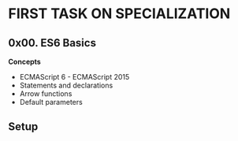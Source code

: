 # FIRST TASK ON SPECIALIZATION
## 0x00. ES6 Basics


**Concepts**
- ECMAScript 6 - ECMAScript 2015
- Statements and declarations
- Arrow functions
- Default parameters

## Setup

